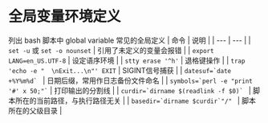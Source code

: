 # 全局变量环境定义

列出 bash 脚本中 global variable 常见的全局定义
| 命令 | 说明 |
| --- | --- |
| `set -u` 或 `set -o nounset` | 引用了未定义的变量会报错 |
| `export LANG=en_US.UTF-8` | 设定语序环境 |
| `stty erase '^h'` | 退格键操作 |
| `trap 'echo -e "  \nExit...\n"' EXIT` | SIGINT信号捕获 |
| ``datesuf=`date +%Y%m%d` `` | 日期后缀，常用作日志备份文件命名 |
| `` symbols=`perl -e "print '#' x 50;"` `` | 打印输出的分割线 |
| ``curdir=`dirname $(readlink -f $0)` `` | 脚本所在的当前路径，与执行路径无关 |
| ``basedir=`dirname $curdir`"/" `` | 脚本所在的父级目录 |

